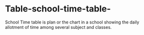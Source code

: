 # Table-school-time-table-
School Time table is plan or the chart in a school showing the daily allotment of time among several subject and classes.

